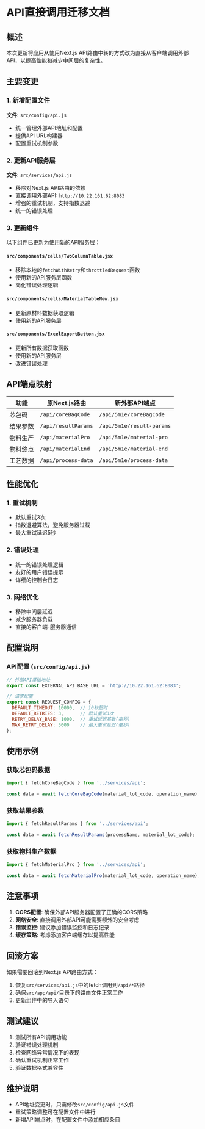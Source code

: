 # API直接调用迁移文档

## 概述

本次更新将应用从使用Next.js API路由中转的方式改为直接从客户端调用外部API，以提高性能和减少中间层的复杂性。

## 主要变更

### 1. 新增配置文件

**文件**: `src/config/api.js`
- 统一管理外部API地址和配置
- 提供API URL构建器
- 配置重试机制参数

### 2. 更新API服务层

**文件**: `src/services/api.js`
- 移除对Next.js API路由的依赖
- 直接调用外部API: `http://10.22.161.62:8083`
- 增强的重试机制，支持指数退避
- 统一的错误处理

### 3. 更新组件

以下组件已更新为使用新的API服务层：

#### `src/components/cells/TwoColumnTable.jsx`
- 移除本地的`fetchWithRetry`和`throttledRequest`函数
- 使用新的API服务层函数
- 简化错误处理逻辑

#### `src/components/cells/MaterialTableNew.jsx`
- 更新原材料数据获取逻辑
- 使用新的API服务层

#### `src/components/ExcelExportButton.jsx`
- 更新所有数据获取函数
- 使用新的API服务层
- 改进错误处理

## API端点映射

| 功能 | 原Next.js路由 | 新外部API端点 |
|------|---------------|---------------|
| 芯包码 | `/api/coreBagCode` | `/api/5m1e/coreBagCode` |
| 结果参数 | `/api/resultParams` | `/api/5m1e/result-params` |
| 物料生产 | `/api/materialPro` | `/api/5m1e/material-pro` |
| 物料终点 | `/api/materialEnd` | `/api/5m1e/material-end` |
| 工艺数据 | `/api/process-data` | `/api/5m1e/process-data` |

## 性能优化

### 1. 重试机制
- 默认重试3次
- 指数退避算法，避免服务器过载
- 最大重试延迟5秒

### 2. 错误处理
- 统一的错误处理逻辑
- 友好的用户错误提示
- 详细的控制台日志

### 3. 网络优化
- 移除中间层延迟
- 减少服务器负载
- 直接的客户端-服务器通信

## 配置说明

### API配置 (`src/config/api.js`)

```javascript
// 外部API基础地址
export const EXTERNAL_API_BASE_URL = 'http://10.22.161.62:8083';

// 请求配置
export const REQUEST_CONFIG = {
  DEFAULT_TIMEOUT: 10000,  // 10秒超时
  DEFAULT_RETRIES: 3,      // 默认重试3次
  RETRY_DELAY_BASE: 1000,  // 重试延迟基数(毫秒)
  MAX_RETRY_DELAY: 5000    // 最大重试延迟(毫秒)
};
```

## 使用示例

### 获取芯包码数据
```javascript
import { fetchCoreBagCode } from '../services/api';

const data = await fetchCoreBagCode(material_lot_code, operation_name);
```

### 获取结果参数
```javascript
import { fetchResultParams } from '../services/api';

const data = await fetchResultParams(processName, material_lot_code);
```

### 获取物料生产数据
```javascript
import { fetchMaterialPro } from '../services/api';

const data = await fetchMaterialPro(material_lot_code, operation_name);
```

## 注意事项

1. **CORS配置**: 确保外部API服务器配置了正确的CORS策略
2. **网络安全**: 直接调用外部API可能需要额外的安全考虑
3. **错误监控**: 建议添加错误监控和日志记录
4. **缓存策略**: 考虑添加客户端缓存以提高性能

## 回滚方案

如果需要回滚到Next.js API路由方式：

1. 恢复`src/services/api.js`中的fetch调用到`/api/*`路径
2. 确保`src/app/api/`目录下的路由文件正常工作
3. 更新组件中的导入语句

## 测试建议

1. 测试所有API调用功能
2. 验证错误处理机制
3. 检查网络异常情况下的表现
4. 确认重试机制正常工作
5. 验证数据格式兼容性

## 维护说明

- API地址变更时，只需修改`src/config/api.js`文件
- 重试策略调整可在配置文件中进行
- 新增API端点时，在配置文件中添加相应条目 